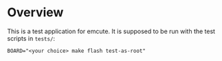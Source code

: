 # Overview

This is a test application for emcute. It is supposed to be run with the test
scripts in `tests/`:

```
BOARD="<your choice> make flash test-as-root"
```
